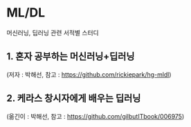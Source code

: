 # ML/DL
머신러닝, 딥러닝 관련 서적별 스터디


## 1. 혼자 공부하는 머신러닝+딥러닝 
(저자 : 박해선, 참고 : https://github.com/rickiepark/hg-mldl)
## 2. 케라스 창시자에게 배우는 딥러닝 
(옮긴이 : 박해선, 참고 : https://github.com/gilbutITbook/006975)
